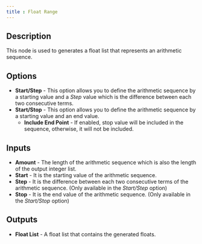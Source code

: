 ```yaml
---
title : Float Range
---
```


## Description

This node is used to generates a float list that represents an arithmetic
sequence.

## Options

- **Start/Step** - This option allows you to define the arithmetic sequence by
  a starting value and a *Step* value which is the difference between each two
  consecutive terms.
- **Start/Stop** - This option allows you to define the arithmetic sequence by
  a starting value and an end value.
    - **Include End Point** - If enabled, stop value will be included in the
      sequence, otherwise, it will not be included.

## Inputs

- **Amount** - The length of the arithmetic sequence which is also the length
  of the output integer list.
- **Start** - It is the starting value of the arithmetic sequence.
- **Step** - It is the difference between each two consecutive terms of the
  arithmetic sequence. (Only available in the *Start/Step* option)
- **Stop** - It is the end value of the arithmetic sequence.  (Only available
  in the *Start/Stop* option)

## Outputs

- **Float List** - A float list that contains the generated floats.
